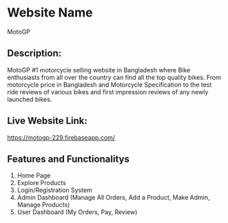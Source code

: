 # Website Name

MotoGP

## Description:
MotoGP #1 motorcycle selling website in Bangladesh where Bike enthusiasts from all over the country can find all the top quality bikes. 
From motorcycle price in Bangladesh and Motorcycle Specification to the test ride reviews of various bikes and first impression reviews of any newly launched bikes.


## Live Website Link:

https://motogp-229.firebaseapp.com/ 

## Features and Functionalitys

1. Home Page
2. Explore Products
3. Login/Registration System
4. Admin Dashboard (Manage All Orders, Add a Product, Make Admin, Manage Products)
5. User Dashboard (My Orders, Pay, Review)
